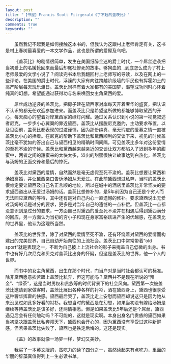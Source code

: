 ```yaml
---
layout: post
title: "【书屋】Francis Scott Fitzgerald《了不起的盖茨比》"
description: ""
comments: true
keywords: ""
---
```


&emsp;&emsp;虽然我记不起我是如何接触这本书的，但我认为这跟村上老师肯定有关，这书是村上春树最喜爱的一本文学作品，这也是所谓的爱屋及乌吧。

&emsp;&emsp;《盖茨比》的剧情很简单，发生在美国纸醉金迷的爵士时代，一个屌丝逆袭把当初爱上的名媛抢回来而最后却冤枉惨死的故事。够狗血的...到底怎么成为了村上老师最爱的文学小说了？阅读完书本后我翻回村上老师写的导读，以及在网上的一些评论。在美国的爵士时代，浮躁的大家有向往跨越阶级墙的平民也有挥霍如土的高产阶层每天玩乐渡日。盖茨比同样有着大家都有的美国梦，渴望成功同时心怀着纯真的幻想。希望能通过获得功与名来唤回女主角黛西的爱。

&emsp;&emsp;屌丝成功逆袭的盖茨比，把房子建在黛西家对岸每天开着奢华的盛宴，把认识不认识的都无任欢迎参加进来。而盖茨比只是希望这所做的都能够博取黛西的开心，每天痴心的望着对岸黛西家的绿灯闪耀。通过关系认识到小说的第一视觉叙述者尼克，一步步小心翼翼的靠近黛西。盖茨比从摆脱尼克邀约，主动要求布置，以及见面前，盖茨比都表现的过渡谨慎，因为那份纯真、毫无瑕疵的爱慕之情一直被盖茨比小心的捧着。在尼克的帮助下盖茨比和黛西顺利的交谈下来，初见的时候盖茨比毫不犹如的答出自己与黛西相见的精确时间间隔，可见盖茨比多年对这份爱情的至死不渝的守候。盖茨比和黛西越来越亲近的交谈让双方都陷入了迟到多年的甜蜜中，两者之间的甜蜜来的太快太多，溢出的甜蜜很快让故事达到白热化，盖茨比与汤姆的正面交锋和最后的惨死。

&emsp;&emsp;盖茨比对黛西的爱情，自然而然是毫无虚假至死不渝的。盖茨比想要让黛西和汤姆离婚，并让黛西亲口告诉汤姆从无爱过。在此前黛西想过私奔，当时的盖茨比很肯定要让黛西及自己名正言顺的地位，所以在城中的酒店里盖茨比非常坚决的要求黛西道出从无爱过汤姆的话。盖茨比想修补的，是5年前因为自己还是个穷人而无法回应黛西的等待，其中还有是对自己内心一直遗憾的修补。要求黛西说出无爱过汤姆的话是过分的要求，更多是对当年自己的遗憾的一点补偿。但盖茨比一点都没意识到是过分的要求，一方面自己对黛西的爱至死不渝并在相遇后得到黛西满分的回应，另一方面认为当初的穷小子和现在身家富裕跃进产生的优越感，在盖茨比的世界里，他认为这理所当然。

&emsp;&emsp;盖茨比的世界里，除了对黛西的爱情至死不渝，还有环绕着对黛西的爱情而构建出的完美世界，自己自幼开始向往的上流社会。盖茨比口中常常带着“old sport”就是表现之一，不断为自己披上上流社会的影子来掩盖自己低微的出身。书中也有好几次尼克和贝克对盖茨比出身的怀疑，但这是盖茨比的世界，他一个人的世界。

&emsp;&emsp;而书中的女主角黛西，出生在那个时代，门当户对是当时社会都认可的标准。除非黛西愿意挨苦跟上盖茨比私奔，但这可能吗？黛西并不是现在所说的“拜金”、“绿茶”，这是当时男权和贵族等的时代背景下的社会风向。黛西第一次被盖茨比邀请到家做客时，盖茨比展出各种各样的衬衫，洒在黛西身上，黛西也很享受这种奢华挥霍的快感。黛西最后哭了，盖茨比走上安慰而黛西却说这只是因为她从来没见过如此多好看的衬衫。我想当时的黛西是在幻想，如果当初没有嫁给汤姆是继续等待盖茨比是该多好，还两情相愿。但是如果盖茨比5年后还是个屌丝，黛西遇见后会有任何触动吗？不可能的，这就是现实啊。本身出身名门贵族的黛西如果当初坚决跟盖茨比私奔闯天下，黛西也会开心的，因为黛西没有享受过这种新鲜感，但若果盖茨比失败了，黛西也是铁定后悔的。这还是现实。

&emsp;&emsp;《盖》的故事就像一场梦一样，梦幻又美妙。

&emsp;&emsp;我买了一本英文版的，蛮吃力的读了四分之一，虽然读起来有点吃力，里面的华丽的辞藻真值得列上一生必读书单。
